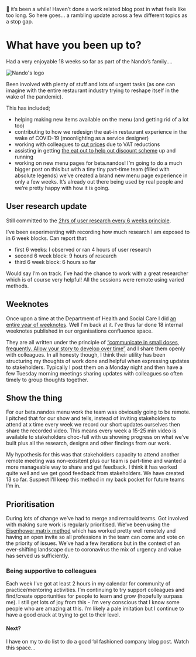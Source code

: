 👋 it’s been a while! Haven’t done a work related blog post in what feels like too long. So here goes… a rambling update across a few different topics as a stop gap.

# What have you been up to?
Had a very enjoyable 18 weeks so far as part of the Nando’s family.... 

![Nando's logo](https://upload.wikimedia.org/wikipedia/en/thumb/c/c5/Nandos_logo.svg/1200px-Nandos_logo.svg.png)

Been involved with plenty of stuff and lots of urgent tasks (as one can imagine with the entire restaurant industry trying to reshape itself in the wake of the pandemic). 

This has included;
- helping making new items available on the menu (and getting rid of a lot too)
- contributing to how we redesign the eat-in restaurant experience in the wake of COVID-19 (moonlighting as a service designer)
- working with colleagues to [cut prices](https://www.nandos.co.uk/help/how-much-vat-do-you-charge#:~:text=We%20normally%20charge%2020%25%20but,re%20not%20paying%20any%20extra.) due to VAT reductions 
- assisting in getting [the eat out to help out discount scheme](https://www.gov.uk/guidance/get-a-discount-with-the-eat-out-to-help-out-scheme) up and running 
- working on new menu pages for beta.nandos! I’m going to do a much bigger post on this but with a tiny tiny part-time team (filled with absolute legends) we’ve created a brand new menu page experience in only a few weeks. It’s already out there being used by real people and we’re pretty happy with how it is going.

## User research update
Still committed to the [2hrs of user research every 6 weeks principle](https://userresearch.blog.gov.uk/2016/09/29/dont-forget-2-hours-every-6-weeks/#:~:text=Regular%20user%20research%20gives%20perspective&text=Like%20the%20benefits%20of%20everyone,we're%20all%20doing%20this.).

I’ve been experimenting with recording how much research I am exposed to in 6 week blocks. Can report that:
- first 6 weeks: I observed or ran 4 hours of user research
- second 6 week block: 9 hours of research
- third 6 week block: 6 hours so far

Would say I’m on track. I’ve had the chance to work with a great researcher which is of course very helpful! All the sessions were remote using varied methods.

## Weeknotes
Once upon a time at the Department of Health and Social Care I did [an entire year of weeknotes](https://colinpattinson.github.io/tags/#Department%20of%20Health%20and%20Social%20Care). Well I'm back at it. I’ve thus far done 18 internal weeknotes published in our organisations confluence space. 

They are all written under the principle of [“communicate in small doses, frequently. Allow your story to develop over time”](https://defradigital.blog.gov.uk/a-guide-to-agile-communication/) and I share them openly with colleagues. In all honesty though, I think their utility has been structuring my thoughts of work done and helpful when expressing updates to stakeholders. Typically I post them on a Monday night and then have a few Tuesday morning meetings sharing updates with colleagues so often timely to group thoughts together.

## Show the thing
For our beta.nandos menu work the team was obviously going to be remote. I pitched that for our show and tells, instead of inviting stakeholders to attend at x time every week we record our short updates ourselves then share the recorded video. This means every week a 15-25 min video is available to stakeholders choc-full with us showing progress on what we’ve built plus all the research, designs and other findings from our work.  

My hypothesis for this was that stakeholders capacity to attend another remote meeting was non-exisitent plus our team is part-time and wanted a more manageable way to share and get feedback. I think it has worked quite well and we get good feedback from stakeholders. We have created 13 so far. Suspect I’ll keep this method in my back pocket for future teams I’m in. 

## Prioritisation
During lots of change we’ve had to merge and remould teams. Got involved with making sure work is regularly prioritised. We’ve been using the [Eisenhower matrix method](https://hygger.io/blog/4-types-of-powerful-prioritization-matrix-that-help-to-score-product/) which has worked pretty well remotely and having an open invite so all professions in the team can come and vote on the priority of issues. We’ve had a few iterations but in the context of an ever-shifting landscape due to coronavirus the mix of urgency and value has served us sufficiently.

### Being supportive to colleagues
Each week I've got at least 2 hours in my calendar for community of practice/mentoring activities. I’m continuing to try support colleagues and find/create opportunities for people to learn and grow (hopefully surpass me). I still get lots of joy from this - I’m very conscious that I know some people who are amazing at this. I’m likely a pale imitation but I continue to have a good crack at trying to get to their level. 

#### Next?
I have on my to do list to do a good ‘ol fashioned company blog post. Watch this space...
